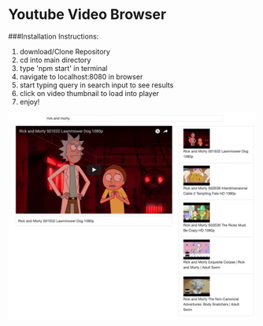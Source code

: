 # Youtube Video Browser

###Installation Instructions:
1. download/Clone Repository
2. cd into main directory
3. type 'npm start' in terminal
4. navigate to localhost:8080 in browser
5. start typing query in search input to see results
6. click on video thumbnail to load into player
7. enjoy!

![screenshot](./assets/screenshot.png)
